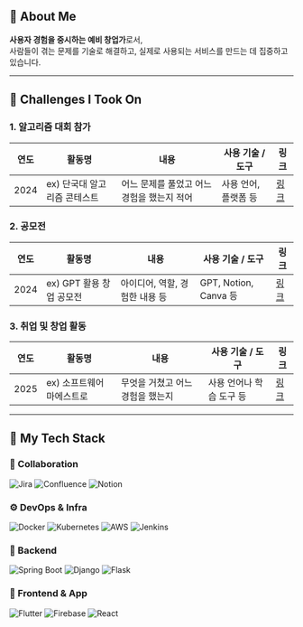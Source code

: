 ## 👋 About Me
**사용자 경험을 중시하는 예비 창업가**로서,  
사람들이 겪는 문제를 기술로 해결하고, 실제로 사용되는 서비스를 만드는 데 집중하고 있습니다.

---

## 🧗 Challenges I Took On

### 1. 알고리즘 대회 참가

| 연도 | 활동명 | 내용 | 사용 기술 / 도구 | 링크 |
| ---- | ------------- | --------------------------- | ------------ | ------------------------- |
| 2024 | ex) 단국대 알고리즘 콘테스트 | 어느 문제를 풀었고 어느 경험을 했는지 적어 | 사용 언어, 플랫폼 등 |[링크](https://example.com) |

### 2. 공모전

| 연도 | 활동명 | 내용 | 사용 기술 / 도구 | 링크 |
| ---- | ------------- | --------------------------- | ------------ | ------------------------- |
| 2024 | ex) GPT 활용 창업 공모전 | 아이디어, 역할, 경험한 내용 등 | GPT, Notion, Canva 등 | [링크](https://example.com) |

### 3. 취업 및 창업 활동

| 연도 | 활동명 | 내용 | 사용 기술 / 도구 | 링크 |
| ---- | ------------- | --------------------------- | ------------ | ------------------------- |
| 2025 | ex) 소프트웨어 마에스트로 | 무엇을 거쳤고 어느 경험을 했는지 | 사용 언어나 학습 도구 등 | [링크](https://example.com) |

---

## 🚀 My Tech Stack

### 🤝 Collaboration
![Jira](https://img.shields.io/badge/Jira-0052CC?style=for-the-badge&logo=jira&logoColor=white)
![Confluence](https://img.shields.io/badge/Confluence-172B4D?style=for-the-badge&logo=confluence&logoColor=white)
![Notion](https://img.shields.io/badge/Notion-000000?style=for-the-badge&logo=notion&logoColor=white)  

### ⚙️ DevOps & Infra
![Docker](https://img.shields.io/badge/Docker-2496ED?style=for-the-badge&logo=docker&logoColor=white)
![Kubernetes](https://img.shields.io/badge/Kubernetes-326CE5?style=for-the-badge&logo=kubernetes&logoColor=white)
![AWS](https://img.shields.io/badge/AWS-232F3E?style=for-the-badge&logo=amazonaws&logoColor=white)
![Jenkins](https://img.shields.io/badge/Jenkins-D24939?style=for-the-badge&logo=jenkins&logoColor=white)

### 🧩 Backend
![Spring Boot](https://img.shields.io/badge/SpringBoot-6DB33F?style=for-the-badge&logo=springboot&logoColor=white)
![Django](https://img.shields.io/badge/Django-092E20?style=for-the-badge&logo=django&logoColor=white)
![Flask](https://img.shields.io/badge/Flask-000000?style=for-the-badge&logo=flask&logoColor=white)

### 🎨 Frontend & App  
![Flutter](https://img.shields.io/badge/Flutter-02569B?style=for-the-badge&logo=flutter&logoColor=white)
![Firebase](https://img.shields.io/badge/Firebase-FFCA28?style=for-the-badge&logo=firebase&logoColor=black)
![React](https://img.shields.io/badge/React-61DAFB?style=for-the-badge&logo=react&logoColor=black)  
